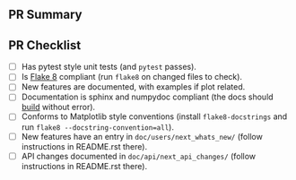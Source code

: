 ## PR Summary

## PR Checklist

<!-- Please mark any checkboxes that do not apply to this PR as [N/A]. -->

- [ ] Has pytest style unit tests (and `pytest` passes).
- [ ] Is [Flake 8](https://flake8.pycqa.org/en/latest/) compliant (run `flake8` on changed files to check).
- [ ] New features are documented, with examples if plot related.
- [ ] Documentation is sphinx and numpydoc compliant (the docs should [build](https://matplotlib.org/devel/documenting_mpl.html#building-the-docs) without error).
- [ ] Conforms to Matplotlib style conventions (install `flake8-docstrings` and run `flake8 --docstring-convention=all`).
- [ ] New features have an entry in `doc/users/next_whats_new/` (follow instructions in README.rst there).
- [ ] API changes documented in `doc/api/next_api_changes/` (follow instructions in README.rst there).

<!--
Thank you so much for your PR!  To help us review your contribution, please
consider the following points:

- A development guide is available at https://matplotlib.org/devdocs/devel/index.html.

- Help with git and github is available at
  https://matplotlib.org/devel/gitwash/development_workflow.html.

- Do not create the PR out of main, but out of a separate branch.

- The PR title should summarize the changes, for example "Raise ValueError on
  non-numeric input to set_xlim".  Avoid non-descriptive titles such as
  "Addresses issue #8576".

- The summary should provide at least 1-2 sentences describing the pull request
  in detail (Why is this change required?  What problem does it solve?) and
  link to any relevant issues.

- If you are contributing fixes to docstrings, please pay attention to
  http://matplotlib.org/devel/documenting_mpl.html#formatting.  In particular,
  note the difference between using single backquotes, double backquotes, and
  asterisks in the markup.

We understand that PRs can sometimes be overwhelming, especially as the
reviews start coming in.  Please let us know if the reviews are unclear or
the recommended next step seems overly demanding, if you would like help in
addressing a reviewer's comments, or if you have been waiting too long to hear
back on your PR.
-->
